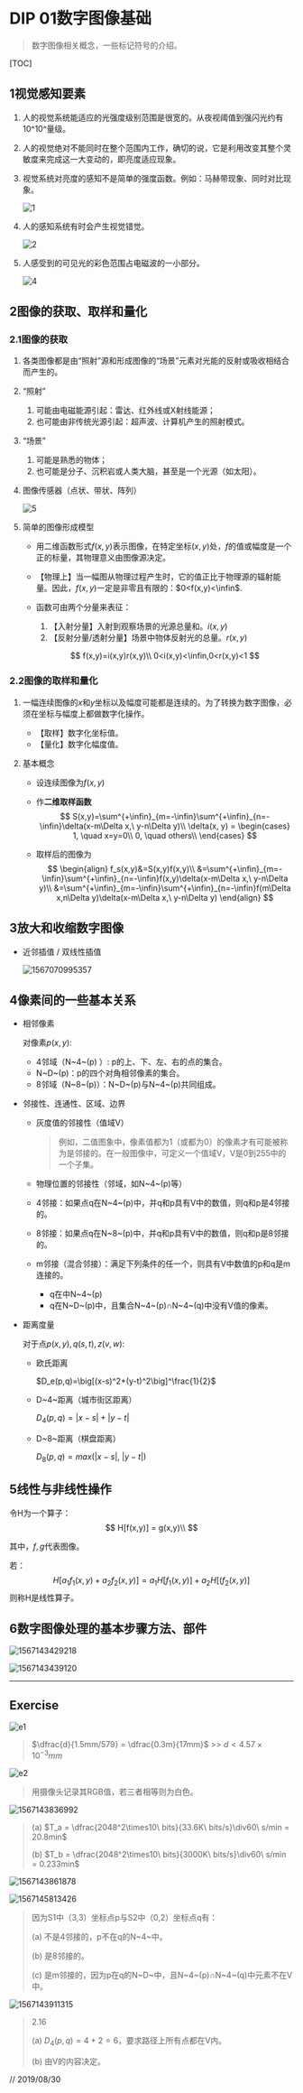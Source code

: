 # DIP 01数字图像基础

> 数字图像相关概念，一些标记符号的介绍。

[TOC]

## 1视觉感知要素

1. 人的视觉系统能适应的光强度级别范围是很宽的。从夜视阈值到强闪光约有10^10^量级。

2. 人的视觉绝对不能同时在整个范围内工作，确切的说，它是利用改变其整个灵敏度来完成这一大变动的，即亮度适应现象。

3. 视觉系统对亮度的感知不是简单的强度函数。例如：马赫带现象、同时对比现象。

   ![1](..assets/Screenshot_20190817_213549.png)

4. 人的感知系统有时会产生视觉错觉。

   ![2](..assets/Screenshot_20190817_213724.png)

5. 人感受到的可见光的彩色范围占电磁波的一小部分。

   ![4](..assets/Screenshot_20190817_213858.png)

## 2图像的获取、取样和量化

### 2.1图像的获取

1. 各类图像都是由“照射”源和形成图像的“场景”元素对光能的反射或吸收相结合而产生的。

2. “照射”

   1. 可能由电磁能源引起：雷达、红外线或X射线能源；
   2. 也可能由非传统光源引起：超声波、计算机产生的照射模式。

3. “场景”

   1. 可能是熟悉的物体；
   2. 也可能是分子、沉积岩或人类大脑，甚至是一个光源（如太阳）。

4. 图像传感器（点状、带状、阵列）

   ![5](..assets/Screenshot_20190817_214401.png)

5. 简单的图像形成模型

   * 用二维函数形式$f(x,y)$表示图像，在特定坐标$(x,y)$处，$f$的值或幅度是一个正的标量，其物理意义由图像源决定。

   * 【物理上】当一幅图从物理过程产生时，它的值正比于物理源的辐射能量。因此，$f(x,y)$一定是非零且有限的：$0<f(x,y)<\infin$.

   * 函数可由两个分量来表征：

     1. 【入射分量】入射到观察场景的光源总量和。$i(x,y)$
     2. 【反射分量/透射分量】场景中物体反射光的总量。$r(x,y)$

     
     $$
     f(x,y)=i(x,y)r(x,y)\\
     0<i(x,y)<\infin,0<r(x,y)<1
     $$

### 2.2图像的取样和量化

1. 一幅连续图像的$x$和$y$坐标以及幅度可能都是连续的。为了转换为数字图像，必须在坐标与幅度上都做数字化操作。

   * 【取样】数字化坐标值。
   * 【量化】数字化幅度值。

2. 基本概念

   * 设连续图像为$f(x,y)$

   * 作**二维取样函数**
     $$
     S(x,y)=\sum^{+\infin}_{m=-\infin}\sum^{+\infin}_{n=-\infin}\delta(x-m\Delta x,\ y-n\Delta y)\\
     \delta(x, y) = \begin{cases}
     1, \quad x=y=0\\
     0, \quad others\\
     \end{cases}
     $$

   * 取样后的图像为
     $$
     \begin{align}
     f_s(x,y)&=S(x,y)f(x,y)\\
     &=\sum^{+\infin}_{m=-\infin}\sum^{+\infin}_{n=-\infin}f(x,y)\delta(x-m\Delta x,\ y-n\Delta y)\\
     &=\sum^{+\infin}_{m=-\infin}\sum^{+\infin}_{n=-\infin}f(m\Delta x,n\Delta y)\delta(x-m\Delta x,\ y-n\Delta y)
     \end{align}
     $$
     

## 3放大和收缩数字图像

* 近邻插值 / 双线性插值

   ![1567070995357](..assets/1567070995357.png)

## 4像素间的一些基本关系

* 相邻像素

  对像素$p(x, y)$:

  * 4邻域（N~4~(p) ）: p的上、下、左、右的点的集合。
  * N~D~(p)：p的四个对角相邻像素的集合。
  * 8邻域（N~8~(p)）：N~D~(p)与N~4~(p)共同组成。

* 邻接性、连通性、区域、边界

  * 灰度值的邻接性（值域V）

    > 例如，二值图象中，像素值都为1（或都为0）的像素才有可能被称为是邻接的。在一般图像中，可定义一个值域V，V是0到255中的一个子集。

  * 物理位置的邻接性（邻域，如N~4~(p)等）

  * 4邻接：如果点q在N~4~(p)中，并q和p具有V中的数值，则q和p是4邻接的。

  * 8邻接：如果点q在N~8~(p)中，并q和p具有V中的数值，则q和p是8邻接的。

  * m邻接（混合邻接）：满足下列条件的任一个，则具有V中数值的p和q是m连接的。

    * q在中N~4~(p)
    * q在N~D~(p)中，且集合N~4~(p)∩N~4~(q)中没有V值的像素。
  
* 距离度量

  对于点$p(x,y),q(s,t),z(v,w)$:

  * 欧氏距离

    $D_e(p,q)=\big[(x-s)^2+(y-t)^2\big]^\frac{1}{2}$

  * D~4~距离（城市街区距离）

    $D_4(p,q)=\big|x-s\big|+\big|y-t\big|$

  * D~8~距离（棋盘距离）

    $D_8(p,q)=max\big(|x-s|,\ |y-t|\big)$

## 5线性与非线性操作

令H为一个算子：
$$
H[f(x,y)] = g(x,y)\\
$$

其中，$f,g$代表图像。

若：
$$
H[a_1f_1(x,y) + a_2f_2(x,y)] = a_1H[f_1(x,y)]+a_2H[(f_2(x,y)]
$$
则称H是线性算子。

## 6数字图像处理的基本步骤方法、部件

![1567143429218](..assets/1567143429218.png)

![1567143439120](.assets/1567143439120.png)

---

## Exercise

![e1](.assets/Screenshot_20190830_134232.png)

> $\dfrac{d}{1.5mm/579} = \dfrac{0.3m}{17mm}$ >> $d<4.57\times 10^{-3}mm$

![e2](.assets/Screenshot_20190830_134320.png)

> 用摄像头记录其RGB值，若三者相等则为白色。

![1567143836992](.assets/1567143836992.png)

> (a) $T_a = \dfrac{2048^2\times10\ bits}{33.6K\ bits/s}\div60\ s/min = 20.8min$
>
> (b) $T_b = \dfrac{2048^2\times10\ bits}{3000K\ bits/s}\div60\ s/min = 0.233min$

![1567143861878](.assets/1567143861878.png)

![1567145813426](.assets/1567145813426.png)

> 因为S1中（3,3）坐标点p与S2中（0,2）坐标点q有：
>
> (a) 不是4邻接的，p不在q的N~4~中。
>
> (b) 是8邻接的。
>
> (c) 是m邻接的，因为p在q的N~D~中，且N~4~(p)∩N~4~(q)中元素不在V中。

![1567143911315](.assets/1567143911315.png)

> 2.16
>
> (a) $D_4(p,q) = 4+2=6$，要求路径上所有点都在V内。
>
> (b) 由V的内容决定。

// 2019/08/30